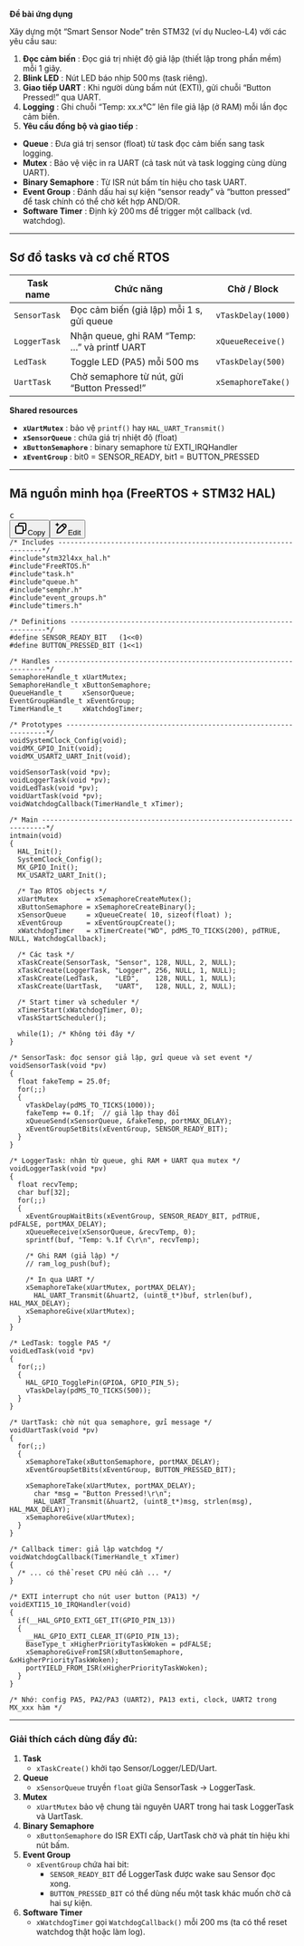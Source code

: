 **Đề bài ứng dụng**

Xây dựng một “Smart Sensor Node” trên STM32 (ví dụ Nucleo-L4) với các yêu cầu sau:

1. **Đọc cảm biến** : Đọc giá trị nhiệt độ giả lập (thiết lập trong phần mềm) mỗi 1 giây.
2. **Blink LED** : Nút LED báo nhịp 500 ms (task riêng).
3. **Giao tiếp UART** : Khi người dùng bấm nút (EXTI), gửi chuỗi “Button Pressed!” qua UART.
4. **Logging** : Ghi chuỗi “Temp: xx.x°C” lên file giả lập (ở RAM) mỗi lần đọc cảm biến.
5. **Yêu cầu đồng bộ và giao tiếp** :

* **Queue** : Đưa giá trị sensor (float) từ task đọc cảm biến sang task logging.
* **Mutex** : Bảo vệ việc in ra UART (cả task nút và task logging cùng dùng UART).
* **Binary Semaphore** : Từ ISR nút bấm tín hiệu cho task UART.
* **Event Group** : Đánh dấu hai sự kiện “sensor ready” và “button pressed” để task chính có thể chờ kết hợp AND/OR.
* **Software Timer** : Định kỳ 200 ms để trigger một callback (vd. watchdog).

---

## Sơ đồ tasks và cơ chế RTOS

| Task name      | Chức năng                                       | Chờ / Block         |
| -------------- | ------------------------------------------------- | -------------------- |
| `SensorTask` | Đọc cảm biến (giả lập) mỗi 1 s, gửi queue | `vTaskDelay(1000)` |
| `LoggerTask` | Nhận queue, ghi RAM “Temp: …” và printf UART | `xQueueReceive()`  |
| `LedTask`    | Toggle LED (PA5) mỗi 500 ms                      | `vTaskDelay(500)`  |
| `UartTask`   | Chờ semaphore từ nút, gửi “Button Pressed!” | `xSemaphoreTake()` |

**Shared resources**

* **`xUartMutex`** : bảo vệ `printf()` hay `HAL_UART_Transmit()`
* **`xSensorQueue`** : chứa giá trị nhiệt độ (float)
* **`xButtonSemaphore`** : binary semaphore từ EXTI_IRQHandler
* **`xEventGroup`** : bit0 = SENSOR_READY, bit1 = BUTTON_PRESSED

---

## Mã nguồn minh họa (FreeRTOS + STM32 HAL)

<pre class="overflow-visible!" data-start="1915" data-end="5743"><div class="contain-inline-size rounded-md border-[0.5px] border-token-border-medium relative bg-token-sidebar-surface-primary"><div class="flex items-center text-token-text-secondary px-4 py-2 text-xs font-sans justify-between h-9 bg-token-sidebar-surface-primary dark:bg-token-main-surface-secondary select-none rounded-t-[5px]">c</div><div class="sticky top-9"><div class="absolute end-0 bottom-0 flex h-9 items-center pe-2"><div class="bg-token-sidebar-surface-primary text-token-text-secondary dark:bg-token-main-surface-secondary flex items-center rounded-sm px-2 font-sans text-xs"><span class="" data-state="closed"><button class="flex gap-1 items-center select-none px-4 py-1" aria-label="Copy"><svg width="24" height="24" viewBox="0 0 24 24" fill="none" xmlns="http://www.w3.org/2000/svg" class="icon-xs"><path fill-rule="evenodd" clip-rule="evenodd" d="M7 5C7 3.34315 8.34315 2 10 2H19C20.6569 2 22 3.34315 22 5V14C22 15.6569 20.6569 17 19 17H17V19C17 20.6569 15.6569 22 14 22H5C3.34315 22 2 20.6569 2 19V10C2 8.34315 3.34315 7 5 7H7V5ZM9 7H14C15.6569 7 17 8.34315 17 10V15H19C19.5523 15 20 14.5523 20 14V5C20 4.44772 19.5523 4 19 4H10C9.44772 4 9 4.44772 9 5V7ZM5 9C4.44772 9 4 9.44772 4 10V19C4 19.5523 4.44772 20 5 20H14C14.5523 20 15 19.5523 15 19V10C15 9.44772 14.5523 9 14 9H5Z" fill="currentColor"></path></svg>Copy</button></span><span class="" data-state="closed"><button class="flex items-center gap-1 px-4 py-1 select-none"><svg width="24" height="24" viewBox="0 0 24 24" fill="none" xmlns="http://www.w3.org/2000/svg" class="icon-xs"><path d="M2.5 5.5C4.3 5.2 5.2 4 5.5 2.5C5.8 4 6.7 5.2 8.5 5.5C6.7 5.8 5.8 7 5.5 8.5C5.2 7 4.3 5.8 2.5 5.5Z" fill="currentColor" stroke="currentColor" stroke-linecap="round" stroke-linejoin="round"></path><path d="M5.66282 16.5231L5.18413 19.3952C5.12203 19.7678 5.09098 19.9541 5.14876 20.0888C5.19933 20.2067 5.29328 20.3007 5.41118 20.3512C5.54589 20.409 5.73218 20.378 6.10476 20.3159L8.97693 19.8372C9.72813 19.712 10.1037 19.6494 10.4542 19.521C10.7652 19.407 11.0608 19.2549 11.3343 19.068C11.6425 18.8575 11.9118 18.5882 12.4503 18.0497L20 10.5C21.3807 9.11929 21.3807 6.88071 20 5.5C18.6193 4.11929 16.3807 4.11929 15 5.5L7.45026 13.0497C6.91175 13.5882 6.6425 13.8575 6.43197 14.1657C6.24513 14.4392 6.09299 14.7348 5.97903 15.0458C5.85062 15.3963 5.78802 15.7719 5.66282 16.5231Z" stroke="currentColor" stroke-width="2" stroke-linecap="round" stroke-linejoin="round"></path><path d="M14.5 7L18.5 11" stroke="currentColor" stroke-width="2" stroke-linecap="round" stroke-linejoin="round"></path></svg>Edit</button></span></div></div></div><div class="overflow-y-auto p-4" dir="ltr"><code class="whitespace-pre! language-c"><span><span>/* Includes ------------------------------------------------------------------*/</span><span>
</span><span>#include</span><span></span><span>"stm32l4xx_hal.h"</span><span>
</span><span>#include</span><span></span><span>"FreeRTOS.h"</span><span>
</span><span>#include</span><span></span><span>"task.h"</span><span>
</span><span>#include</span><span></span><span>"queue.h"</span><span>
</span><span>#include</span><span></span><span>"semphr.h"</span><span>
</span><span>#include</span><span></span><span>"event_groups.h"</span><span>
</span><span>#include</span><span></span><span>"timers.h"</span><span>

</span><span>/* Definitions ----------------------------------------------------------------*/</span><span>
</span><span>#define</span><span> SENSOR_READY_BIT   (1<<0)
</span><span>#define</span><span> BUTTON_PRESSED_BIT (1<<1)

</span><span>/* Handles --------------------------------------------------------------------*/</span><span>
SemaphoreHandle_t xUartMutex;
SemaphoreHandle_t xButtonSemaphore;
QueueHandle_t     xSensorQueue;
EventGroupHandle_t xEventGroup;
TimerHandle_t     xWatchdogTimer;

</span><span>/* Prototypes -----------------------------------------------------------------*/</span><span>
</span><span>void</span><span></span><span>SystemClock_Config</span><span>(void</span><span>);
</span><span>void</span><span></span><span>MX_GPIO_Init</span><span>(void</span><span>);
</span><span>void</span><span></span><span>MX_USART2_UART_Init</span><span>(void</span><span>);

</span><span>void</span><span></span><span>SensorTask</span><span>(void</span><span> *pv);
</span><span>void</span><span></span><span>LoggerTask</span><span>(void</span><span> *pv);
</span><span>void</span><span></span><span>LedTask</span><span>(void</span><span> *pv);
</span><span>void</span><span></span><span>UartTask</span><span>(void</span><span> *pv);
</span><span>void</span><span></span><span>WatchdogCallback</span><span>(TimerHandle_t xTimer)</span><span>;

</span><span>/* Main -----------------------------------------------------------------------*/</span><span>
</span><span>int</span><span></span><span>main</span><span>(void</span><span>)
{
  HAL_Init();
  SystemClock_Config();
  MX_GPIO_Init();
  MX_USART2_UART_Init();

  </span><span>/* Tạo RTOS objects */</span><span>
  xUartMutex       = xSemaphoreCreateMutex();
  xButtonSemaphore = xSemaphoreCreateBinary();
  xSensorQueue     = xQueueCreate( </span><span>10</span><span>, </span><span>sizeof</span><span>(</span><span>float</span><span>) );
  xEventGroup      = xEventGroupCreate();
  xWatchdogTimer   = xTimerCreate(</span><span>"WD"</span><span>, pdMS_TO_TICKS(</span><span>200</span><span>), pdTRUE, </span><span>NULL</span><span>, WatchdogCallback);

  </span><span>/* Các task */</span><span>
  xTaskCreate(SensorTask, </span><span>"Sensor"</span><span>, </span><span>128</span><span>, </span><span>NULL</span><span>, </span><span>2</span><span>, </span><span>NULL</span><span>);
  xTaskCreate(LoggerTask, </span><span>"Logger"</span><span>, </span><span>256</span><span>, </span><span>NULL</span><span>, </span><span>1</span><span>, </span><span>NULL</span><span>);
  xTaskCreate(LedTask,    </span><span>"LED"</span><span>,    </span><span>128</span><span>, </span><span>NULL</span><span>, </span><span>1</span><span>, </span><span>NULL</span><span>);
  xTaskCreate(UartTask,   </span><span>"UART"</span><span>,   </span><span>128</span><span>, </span><span>NULL</span><span>, </span><span>2</span><span>, </span><span>NULL</span><span>);

  </span><span>/* Start timer và scheduler */</span><span>
  xTimerStart(xWatchdogTimer, </span><span>0</span><span>);
  vTaskStartScheduler();

  </span><span>while</span><span>(</span><span>1</span><span>); </span><span>/* Không tới đây */</span><span>
}

</span><span>/* SensorTask: đọc sensor giả lập, gửi queue và set event */</span><span>
</span><span>void</span><span></span><span>SensorTask</span><span>(void</span><span> *pv)
{
  </span><span>float</span><span> fakeTemp = </span><span>25.0f</span><span>;
  </span><span>for</span><span>(;;)
  {
    vTaskDelay(pdMS_TO_TICKS(</span><span>1000</span><span>));
    fakeTemp += </span><span>0.1f</span><span>;  </span><span>// giả lập thay đổi</span><span>
    xQueueSend(xSensorQueue, &fakeTemp, portMAX_DELAY);
    xEventGroupSetBits(xEventGroup, SENSOR_READY_BIT);
  }
}

</span><span>/* LoggerTask: nhận từ queue, ghi RAM + UART qua mutex */</span><span>
</span><span>void</span><span></span><span>LoggerTask</span><span>(void</span><span> *pv)
{
  </span><span>float</span><span> recvTemp;
  </span><span>char</span><span> buf[</span><span>32</span><span>];
  </span><span>for</span><span>(;;)
  {
    xEventGroupWaitBits(xEventGroup, SENSOR_READY_BIT, pdTRUE, pdFALSE, portMAX_DELAY);
    xQueueReceive(xSensorQueue, &recvTemp, </span><span>0</span><span>);
    </span><span>sprintf</span><span>(buf, </span><span>"Temp: %.1f C\r\n"</span><span>, recvTemp);

    </span><span>/* Ghi RAM (giả lập) */</span><span>
    </span><span>// ram_log_push(buf);</span><span>

    </span><span>/* In qua UART */</span><span>
    xSemaphoreTake(xUartMutex, portMAX_DELAY);
      HAL_UART_Transmit(&huart2, (</span><span>uint8_t</span><span>*)buf, </span><span>strlen</span><span>(buf), HAL_MAX_DELAY);
    xSemaphoreGive(xUartMutex);
  }
}

</span><span>/* LedTask: toggle PA5 */</span><span>
</span><span>void</span><span></span><span>LedTask</span><span>(void</span><span> *pv)
{
  </span><span>for</span><span>(;;)
  {
    HAL_GPIO_TogglePin(GPIOA, GPIO_PIN_5);
    vTaskDelay(pdMS_TO_TICKS(</span><span>500</span><span>));
  }
}

</span><span>/* UartTask: chờ nút qua semaphore, gửi message */</span><span>
</span><span>void</span><span></span><span>UartTask</span><span>(void</span><span> *pv)
{
  </span><span>for</span><span>(;;)
  {
    xSemaphoreTake(xButtonSemaphore, portMAX_DELAY);
    xEventGroupSetBits(xEventGroup, BUTTON_PRESSED_BIT);

    xSemaphoreTake(xUartMutex, portMAX_DELAY);
      </span><span>char</span><span> *msg = </span><span>"Button Pressed!\r\n"</span><span>;
      HAL_UART_Transmit(&huart2, (</span><span>uint8_t</span><span>*)msg, </span><span>strlen</span><span>(msg), HAL_MAX_DELAY);
    xSemaphoreGive(xUartMutex);
  }
}

</span><span>/* Callback timer: giả lập watchdog */</span><span>
</span><span>void</span><span></span><span>WatchdogCallback</span><span>(TimerHandle_t xTimer)</span><span>
{
  </span><span>/* ... có thể reset CPU nếu cần ... */</span><span>
}

</span><span>/* EXTI interrupt cho nút user button (PA13) */</span><span>
</span><span>void</span><span></span><span>EXTI15_10_IRQHandler</span><span>(void</span><span>)
{
  </span><span>if</span><span>(__HAL_GPIO_EXTI_GET_IT(GPIO_PIN_13))
  {
    __HAL_GPIO_EXTI_CLEAR_IT(GPIO_PIN_13);
    BaseType_t xHigherPriorityTaskWoken = pdFALSE;
    xSemaphoreGiveFromISR(xButtonSemaphore, &xHigherPriorityTaskWoken);
    portYIELD_FROM_ISR(xHigherPriorityTaskWoken);
  }
}

</span><span>/* Nhớ: config PA5, PA2/PA3 (UART2), PA13 exti, clock, UART2 trong MX_xxx hàm */</span><span>
</span></span></code></div></div></pre>

---

### Giải thích cách dùng đầy đủ:

1. **Task**
   * `xTaskCreate()` khởi tạo Sensor/Logger/LED/Uart.
2. **Queue**
   * `xSensorQueue` truyền `float` giữa SensorTask → LoggerTask.
3. **Mutex**
   * `xUartMutex` bảo vệ chung tài nguyên UART trong hai task LoggerTask và UartTask.
4. **Binary Semaphore**
   * `xButtonSemaphore` do ISR EXTI cấp, UartTask chờ và phát tín hiệu khi nút bấm.
5. **Event Group**
   * `xEventGroup` chứa hai bit:
     * `SENSOR_READY_BIT` để LoggerTask được wake sau Sensor đọc xong.
     * `BUTTON_PRESSED_BIT` có thể dùng nếu một task khác muốn chờ cả hai sự kiện.
6. **Software Timer**
   * `xWatchdogTimer` gọi `WatchdogCallback()` mỗi 200 ms (ta có thể reset watchdog thật hoặc làm log).
